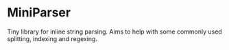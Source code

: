 # MiniParser

Tiny library for inline string parsing. Aims to help with some commonly used splitting, indexing and regexing.

